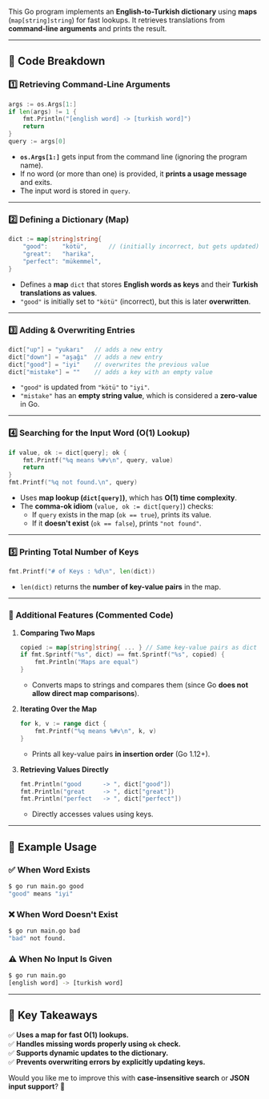 This Go program implements an **English-to-Turkish dictionary** using **maps** (`map[string]string`) for fast lookups. It retrieves translations from **command-line arguments** and prints the result.

---

## **🔹 Code Breakdown**

### **1️⃣ Retrieving Command-Line Arguments**
```go
args := os.Args[1:]
if len(args) != 1 {
    fmt.Println("[english word] -> [turkish word]")
    return
}
query := args[0]
```
- **`os.Args[1:]`** gets input from the command line (ignoring the program name).
- If no word (or more than one) is provided, it **prints a usage message** and exits.
- The input word is stored in `query`.

---

### **2️⃣ Defining a Dictionary (Map)**
```go
dict := map[string]string{
    "good":    "kötü",      // (initially incorrect, but gets updated)
    "great":   "harika",
    "perfect": "mükemmel",
}
```
- Defines a **map** `dict` that stores **English words as keys** and their **Turkish translations as values**.
- `"good"` is initially set to `"kötü"` (incorrect), but this is later **overwritten**.

---

### **3️⃣ Adding & Overwriting Entries**
```go
dict["up"] = "yukarı"   // adds a new entry
dict["down"] = "aşağı"  // adds a new entry
dict["good"] = "iyi"    // overwrites the previous value
dict["mistake"] = ""    // adds a key with an empty value
```
- `"good"` is updated from `"kötü"` to `"iyi"`.
- `"mistake"` has an **empty string value**, which is considered a **zero-value** in Go.

---

### **4️⃣ Searching for the Input Word (O(1) Lookup)**
```go
if value, ok := dict[query]; ok {
    fmt.Printf("%q means %#v\n", query, value)
    return
}
fmt.Printf("%q not found.\n", query)
```
- Uses **map lookup (`dict[query]`)**, which has **O(1) time complexity**.
- The **comma-ok idiom** (`value, ok := dict[query]`) checks:
  - If `query` exists in the map (`ok == true`), prints its value.
  - If it **doesn't exist** (`ok == false`), prints `"not found"`.

---

### **5️⃣ Printing Total Number of Keys**
```go
fmt.Printf("# of Keys : %d\n", len(dict))
```
- `len(dict)` returns the **number of key-value pairs** in the map.

---

### **🔹 Additional Features (Commented Code)**
1. **Comparing Two Maps**
   ```go
   copied := map[string]string{ ... } // Same key-value pairs as dict
   if fmt.Sprintf("%s", dict) == fmt.Sprintf("%s", copied) {
       fmt.Println("Maps are equal")
   }
   ```
   - Converts maps to strings and compares them (since Go **does not allow direct map comparisons**).

2. **Iterating Over the Map**
   ```go
   for k, v := range dict {
       fmt.Printf("%q means %#v\n", k, v)
   }
   ```
   - Prints all key-value pairs **in insertion order** (Go 1.12+).

3. **Retrieving Values Directly**
   ```go
   fmt.Println("good      -> ", dict["good"])
   fmt.Println("great     -> ", dict["great"])
   fmt.Println("perfect   -> ", dict["perfect"])
   ```
   - Directly accesses values using keys.

---

## **🔹 Example Usage**
### ✅ **When Word Exists**
```bash
$ go run main.go good
"good" means "iyi"
```
### ❌ **When Word Doesn't Exist**
```bash
$ go run main.go bad
"bad" not found.
```
### ⚠️ **When No Input Is Given**
```bash
$ go run main.go
[english word] -> [turkish word]
```

---

## **🔹 Key Takeaways**
✅ **Uses a map for fast O(1) lookups.**  
✅ **Handles missing words properly using `ok` check.**  
✅ **Supports dynamic updates to the dictionary.**  
✅ **Prevents overwriting errors by explicitly updating keys.**  

Would you like me to improve this with **case-insensitive search** or **JSON input support**? 🚀